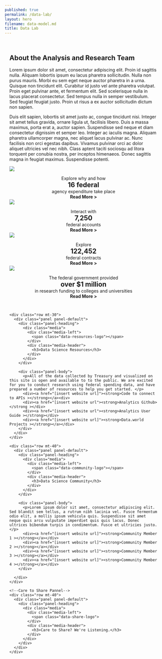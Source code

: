 ```yaml
---
published: true
permalink: /data-lab/
layout: hero
filename: data-model.md
title: Data Lab
---
```


<!--wider column left side of page-->
<div class="col-md-8" style="padding:15px">
<!--top paragraph-->    
  <div class="row mt-40">
    <h2 class="mt-0">About the Analysis and Research Team</h2>
    <p>Lorem ipsum dolor sit amet, consectetur adipiscing elit. Proin id sagittis nulla. Aliquam lobortis ipsum eu lacus pharetra sollicitudin. Nulla non purus mauris. Morbi eu sem eget neque auctor pharetra in a urna. Quisque non tincidunt elit. Curabitur id justo vel ante pharetra volutpat. Proin eget pulvinar ante, et fermentum elit. Sed scelerisque nulla in lacus placerat consectetur. Sed tempus nulla in semper vestibulum. Sed feugiat feugiat justo. Proin ut risus a ex auctor sollicitudin dictum non sapien.</p>
    <p>Duis elit sapien, lobortis sit amet justo ac, congue tincidunt nisi. Integer sit amet tellus gravida, ornare ligula ut, facilisis libero. Duis a massa maximus, porta erat a, auctor sapien. Suspendisse sed neque et diam consectetur dignissim et semper leo. Integer ac iaculis magna. Aliquam pharetra ullamcorper magna, nec aliquet lacus pulvinar ac. Nunc facilisis non orci egestas dapibus. Vivamus pulvinar orci ac dolor aliquet ultricies vel nec nibh. Class aptent taciti sociosqu ad litora torquent per conubia nostra, per inceptos himenaeos. Donec sagittis magna in feugiat maximus. Suspendisse potenti.</p>
  </div>
  <!--four panels-->
  <div class="row mt-40">
    <div class="panel-container">
      <div class="col-md-6">
        <div class="panel panel-default short-col">
          <div class="panel-body">
            <img src="{{ site.baseurl }}/assets/img/DataLab_Capitol_XL.png" class="img-responsive">
            <p style="padding-bottom:0; margin-bottom:0; text-align:center">Explore why and how</p>
            <h2 style="padding:0; margin:0; text-align:center">16 federal</h2>
            <div style="text-align:center">agency expenditure take place</div>
            <div style="text-align:center"><strong>Read More ></strong></div>
          </div>
        </div>
      </div>
      <div class="col-md-6">
        <div class="panel panel-default tall-col">
          <div class="panel-body">
            <img src="{{ site.baseurl }}/assets/img/DataLab_Arc_XL.png" class="img-responsive">
            <p style="padding-bottom:0; margin-bottom:0; text-align:center">Interact with</p>
            <h2 style="padding:0; margin:0; text-align:center">7,250</h2>
            <div style="text-align:center">federal accounts</div>
            <div style="text-align:center"><strong>Read More ></strong></div>
          </div>
        </div>
      </div>
    </div>
  </div>
  <!--second row of boxes-->
  <div class="row mt-20">      
    <div class="col-md-6">
      <div class="panel panel-default short-col">
        <div class="panel-body">
          <img src="{{ site.baseurl }}/assets/img/DataLab_Keyboard_XL.png" class="img-responsive">
          <p style="padding-bottom:0; margin-bottom:0; text-align:center">Explore</p>
          <h2 style="padding:0px; margin:0px; text-align:center">122,452</h2>
          <div style="text-align:center">federal contracts</div>
          <div style="text-align:center"><strong>Read More ></strong></div>
        </div>
      </div>
    </div>
    <div class="col-md-6">
      <div class="panel panel-default tall-col">
        <div class="panel-body">
          <img src="{{ site.baseurl }}/assets/img/DataLab_Tower_XL.png" class="img-responsive">
          <p style="padding-bottom:0; margin-bottom:0; text-align:center">The federal government provided</p>
          <h2 style="padding:0; margin:0; text-align:center">over $1 million</h2>
          <div style="text-align:center">in research funding to colleges and universities</div>
          <div style="text-align:center"><strong>Read More ></strong></div>
        </div>
      </div>
    </div>
  </div>
</div>
<!--narrow righthand column-->
<div class="col-md-4" style="padding:15px"">

  <!--Data Science Resources-->
    <div class="row mt-30">
      <div class="panel panel-default">
        <div class="panel-heading">
          <div class="media">
            <div class="media-left">
              <span class="data-resources-logo"></span>
            </div>
            <div class="media-header">
              <h3>Data Science Resources</h3>
            </div>
          </div>
        </div>

        <div class="panel-body">
          <p>All of the data collected by Treasury and visualized on this site is open and available to to the public. We are excited for you to conduct research using federal spending data, and have prepared a number of resources to help you get started. </p>
          <div><a href="[insert website url]"><strong>Code to connect to APIs ></strong></a><div>
          <div><a href="[insert website url"><strong>Analytics Github></strong ></div>
          <div><a href="[insert website url"><strong>Analytics User Guide ></strong></div>
          <div><a href="[insert website url]"><strong>Data.world Projects ></strong></a></div>
        </div>
      </div>
    </div>

  <!--Data Science Community-->
    <div class="row mt-40">
      <div class="panel panel-default">
        <div class="panel-heading">
          <div class="media">
            <div class="media-left">
              <span class="data-community-logo"></span>
            </div>
            <div class="media-header">
              <h3>Data Science Community</h3>
            </div>
          </div>  
        </div>

        <div class="panel-body">
          <p>Lorem ipsum dolor sit amet, consectetur adipiscing elit. Sed blandit sem tellus, a rutrum nibh lacinia vel. Fusce fermentum odio elit, a mollis ipsum vehicula quis. Suspendisse sit amet neque quis arcu vulputate imperdiet quis quis lacus. Donec ultrices bibendum turpis in condimentum. Fusce et ultricies justo.</p>
          <div><a href="[insert website url]"><strong>Community Member 1 ></strong></a></div>
          <div><a href="[insert website url]"><strong>Community Member 2 ></strong></a></div>
          <div><a href="[insert website url]"><strong>Community Member 3 ></strong></a></div>
          <div><a href="[insert website url]"><strong>Community Member 4 ></strong></a></div>
        </div>

      </div>
    </div>

    <!--Care to Share Pannel-->
    <div class="row mt-40">
      <div class="panel panel-default">
        <div class="panel-heading">
          <div class="media">
            <div class="media-left">
              <span class="data-share-logo">
            </div>
            <div class="media-header">
              <h3>Care to Share? We're Listening.</h3>
            </div>
          </div>
        </div>
      </div>
    </div>

</div>
